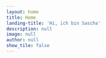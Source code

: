 ```yaml
---
layout: home
title: Home
landing-title: 'Hi, ich bin Sascha'
description: null
image: null
author: null
show_tile: false
---
```


